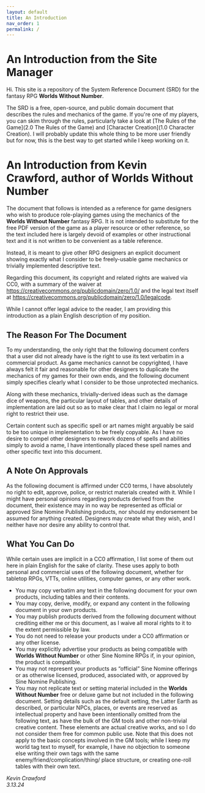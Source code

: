 ```yaml
---
layout: default
title: An Introduction
nav_order: 1
permalink: /
---
```


# An Introduction from the Site Manager

Hi. This site is a repository of the System Reference Document (SRD) for the fantasy RPG **Worlds Without Number**.

The SRD is a free, open-source, and public domain document that describes the rules and mechanics of the game. If you're one of my players, you can skim through the rules, particularly take a look at [The Rules of the Game](2.0 The Rules of the Game) and [Character Creation](1.0 Character Creation). I will probably update this whole thing to be more user friendly but for now, this is the best way to get started while I keep working on it.

# An Introduction from Kevin Crawford, author of Worlds Without Number

The document that follows is intended as a reference for game designers who wish to produce role-playing games using the mechanics of the **Worlds Without Number** fantasy RPG.
It is not intended to substitute for the free PDF version of the game as a player resource or other reference, so the text included here is largely devoid of examples or other instructional text and it is not written to be convenient as a table reference.

Instead, it is meant to give other RPG designers an explicit document showing exactly what I consider to be freely-usable game mechanics or trivially implemented descriptive text.

Regarding this document, its copyright and related rights are waived via CC0, with a summary of the waiver at https://creativecommons.org/publicdomain/zero/1.0/ and the legal text itself at https://creativecommons.org/publicdomain/zero/1.0/legalcode.

While I cannot offer legal advice to the reader, I am providing this introduction as a plain English description of my position.

## The Reason For The Document

To my understanding, the only right that the following document confers that a user did not already have is the right to use its text verbatim in a commercial product.
As game mechanics cannot be copyrighted, I have always felt it fair and reasonable for other designers to duplicate the mechanics of my games for their own ends, and the following document simply specifies clearly what I consider to be those unprotected mechanics.

Along with these mechanics, trivially-derived ideas such as the damage dice of weapons, the particular layout of tables, and other details of implementation are laid out so as to make clear that I claim no legal or moral right to restrict their use.

Certain content such as specific spell or art names might arguably be said to be too unique in implementation to be freely copyable.
As I have no desire to compel other designers to rework dozens of spells and abilities simply to avoid a name, I have intentionally placed these spell names and other specific text into this document.

## A Note On Approvals

As the following document is affirmed under CC0 terms, I have absolutely no right to edit, approve, police, or restrict materials created with it.
While I might have personal opinions regarding products derived from the document, their existence may in no way be represented as official or approved Sine Nomine Publishing products, nor should my endorsement be assumed for anything created.
Designers may create what they wish, and I neither have nor desire any ability to control that.

## What You Can Do

While certain uses are implicit in a CC0 affirmation, I list some of them out here in plain English for the sake of clarity.
These uses apply to both personal and commercial uses of the following document, whether for tabletop RPGs, VTTs, online utilities, computer games, or any other work.

- You may copy verbatim any text in the following document for your own products, including tables and their contents.
- You may copy, derive, modify, or expand any content in the following document in your own products.
- You may publish products derived from the following document without crediting either me or this document, as I waive all moral rights to it to the extent permissible by law.
- You do not need to release your products under a CC0 affirmation or any other license.
- You may explicitly advertise your products as being compatible with **Worlds Without Number** or other Sine Nomine RPGs if, in your opinion, the product is compatible.
- You may not represent your products as “official” Sine Nomine offerings or as otherwise licensed, produced, associated with, or approved by Sine Nomine Publishing.
- You may not replicate text or setting material included in the **Worlds Without Number** free or deluxe game but not included in the following document. Setting details such as the default setting, the Latter Earth as described, or particular NPCs, places, or events are reserved as intellectual property and have been intentionally omitted from the following text, as have the bulk of the GM tools and other non-trivial creative content. These elements are actual creative works, and so I do not consider them free for common public use. Note that this does not apply to the basic concepts involved in the GM tools; while I keep my world tag text to myself, for example, I have no objection to someone else writing their own tags with the same enemy/friend/complication/thing/ place structure, or creating one-roll tables with their own text.

_Kevin Crawford_\
_3.13.24_
